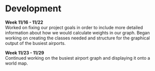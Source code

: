 # Development

**Week 11/16 - 11/22**  
Worked on fixing our project goals in order to include more detailed information about how we would calculate weights in our graph. 
Began working on creating the classes needed and structure for the graphical output of the busiest airports.

**Week 11/23 - 11/29**  
Continued working on the busiest airport graph and displaying it onto a world map.
